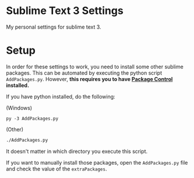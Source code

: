 Sublime Text 3 Settings
=======================
My personal settings for sublime text 3.


Setup
=====
In order for these settings to work, you need to install some other sublime packages. This can be automated by executing the python script `AddPackages.py`. However, **this requires you to have [Package Control](https://packagecontrol.io/) installed.**

If you have python installed, do the following:

(Windows)
```batch
py -3 AddPackages.py
```

(Other)
```bash
./AddPackages.py
```

It doesn't matter in which directory you execute this script.

If you want to manually install those packages, open the `AddPackages.py` file and check the value of the `extraPackages`.
